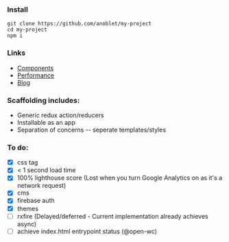 ### Install

```
git clone https://github.com/anoblet/my-project
cd my-project
npm i
```

### Links

- [Components](https://my-project-75792.firebaseapp.com/components)
- [Performance](https://my-project-75792.firebaseapp.com/performance)
- [Blog](https://my-project-75792.firebaseapp.com/blog)

### Scaffolding includes:

- Generic redux action/reducers
- Installable as an app
- Separation of concerns -- seperate templates/styles

### To do:

- [x] css tag
- [x] < 1 second load time
- [x] 100% lighthouse score (Lost when you turn Google Analytics on as it's a network request)
- [x] cms
- [x] firebase auth
- [x] themes
- [ ] rxfire (Delayed/deferred - Current implementation already achieves async)
- [ ] achieve index.html entrypoint status (@open-wc)

